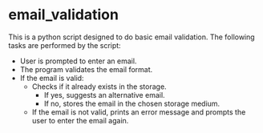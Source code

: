 # email_validation
This is a python script designed to do basic email validation.
The following tasks are performed by the script:
  - User is prompted to enter an email.
  - The program validates the email format.
  - If the email is valid:
    - Checks if it already exists in the storage.
      - If yes, suggests an alternative email.
      - If no, stores the email in the chosen storage medium.
    - If the email is not valid, prints an error message and prompts the user to enter the email again.
